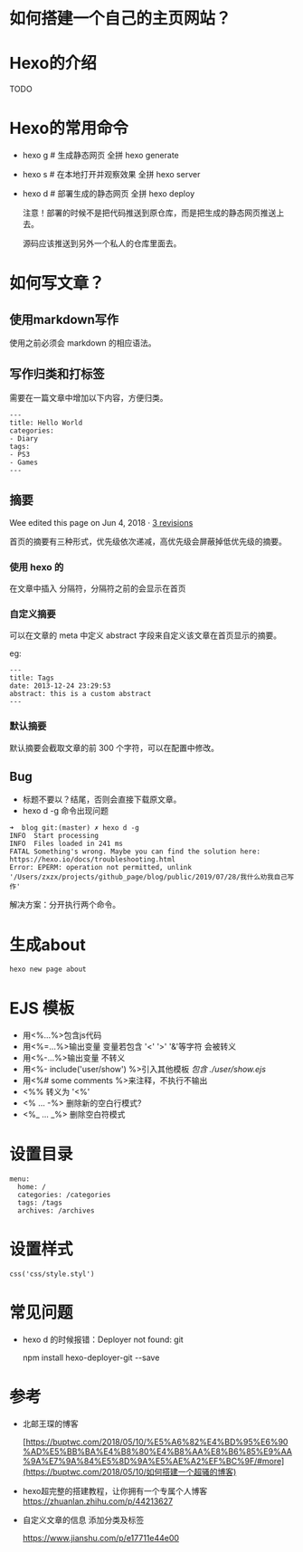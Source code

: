 # 如何搭建一个自己的主页网站？





# Hexo的介绍

TODO



# Hexo的常用命令

- hexo g  # 生成静态网页
  全拼 hexo generate
  
- hexo s    #  在本地打开并观察效果
  全拼 hexo server
  
- hexo d    # 部署生成的静态网页
  全拼 hexo deploy
  
  注意！部署的时候不是把代码推送到原仓库，而是把生成的静态网页推送上去。
  
  源码应该推送到另外一个私人的仓库里面去。


# 如何写文章？

## 使用markdown写作

使用之前必须会 markdown 的相应语法。



## 写作归类和打标签

需要在一篇文章中增加以下内容，方便归类。

```
---
title: Hello World
categories:
- Diary
tags:
- PS3
- Games
---
```



## 摘要

Wee edited this page on Jun 4, 2018 · [3 revisions](https://github.com/fi3ework/hexo-theme-archer/wiki/自定义文章在首页的摘要/_history)

首页的摘要有三种形式，优先级依次递减，高优先级会屏蔽掉低优先级的摘要。

### 使用 hexo 的 <!--more-->

在文章中插入<!--more--> 分隔符，分隔符之前的会显示在首页

### 自定义摘要

可以在文章的 meta 中定义 abstract 字段来自定义该文章在首页显示的摘要。

eg:

```
---
title: Tags
date: 2013-12-24 23:29:53
abstract: this is a custom abstract
---
```

### 默认摘要

默认摘要会截取文章的前 300 个字符，可以在配置中修改。





## Bug

- 标题不要以？结尾，否则会直接下载原文章。
- hexo d -g 命令出现问题

```
➜  blog git:(master) ✗ hexo d -g
INFO  Start processing
INFO  Files loaded in 241 ms
FATAL Something's wrong. Maybe you can find the solution here: https://hexo.io/docs/troubleshooting.html
Error: EPERM: operation not permitted, unlink '/Users/zxzx/projects/github_page/blog/public/2019/07/28/我什么劝我自己写作'
```

解决方案：分开执行两个命令。





# 生成about

```reStructuredText
hexo new page about
```



# EJS 模板

- 用<%...%>包含js代码
- 用<%=...%>输出变量 变量若包含 '<' '>' '&'等字符 会被转义
- 用<%-...%>输出变量 不转义
- 用<%- include('user/show') %>引入其他模板 *包含 ./user/show.ejs*
- 用<%# some comments %>来注释，不执行不输出
- <%% 转义为 '<%'
- <% ... -%> 删除新的空白行模式?
- <%_ ... _%> 删除空白符模式



# 设置目录

```
menu:  
  home: /  
  categories: /categories  
  tags: /tags  
  archives: /archives
```



# 设置样式

```
css('css/style.styl')
```



# 常见问题

- hexo d 的时候报错：Deployer not found: git

  npm install hexo-deployer-git --save



# 参考

- 北邮王琛的博客

  [https://buptwc.com/2018/05/10/%E5%A6%82%E4%BD%95%E6%90%AD%E5%BB%BA%E4%B8%80%E4%B8%AA%E8%B6%85%E9%AA%9A%E7%9A%84%E5%8D%9A%E5%AE%A2%EF%BC%9F/#more](https://buptwc.com/2018/05/10/如何搭建一个超骚的博客)

- hexo超完整的搭建教程，让你拥有一个专属个人博客
  https://zhuanlan.zhihu.com/p/44213627

- 自定义文章的信息 添加分类及标签

  https://www.jianshu.com/p/e17711e44e00

